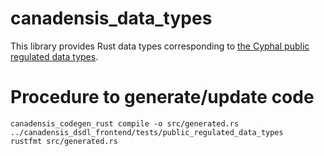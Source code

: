 # canadensis_data_types

This library provides Rust data types corresponding to [the Cyphal public regulated data types](https://github.com/OpenCyphal/public_regulated_data_types).

# Procedure to generate/update code

```shell
canadensis_codegen_rust compile -o src/generated.rs ../canadensis_dsdl_frontend/tests/public_regulated_data_types
rustfmt src/generated.rs
```
